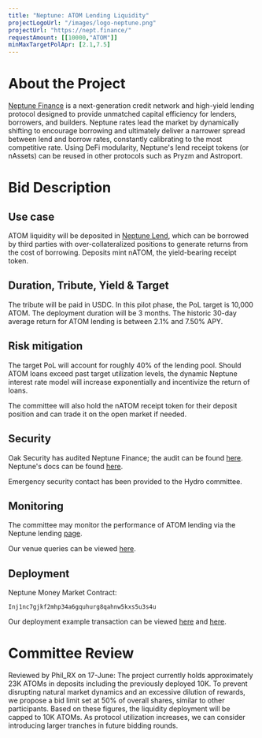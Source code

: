 ```yaml
---
title: "Neptune: ATOM Lending Liquidity"
projectLogoUrl: "/images/logo-neptune.png"
projectUrl: "https://nept.finance/"
requestAmount: [[10000,"ATOM"]]
minMaxTargetPolApr: [2.1,7.5]
---
```


# About the Project

[Neptune Finance](https://nept.finance/) is a next-generation credit network and high-yield lending protocol designed to provide unmatched capital efficiency for lenders, borrowers, and builders.
Neptune rates lead the market by dynamically shifting to encourage borrowing and ultimately deliver a narrower spread between lend and borrow rates, constantly calibrating to the most competitive rate.
Using DeFi modularity, Neptune's lend receipt tokens (or nAssets) can be reused in other protocols such as Pryzm and Astroport.

# Bid Description

## Use case
ATOM liquidity will be deposited in [Neptune Lend](https://app.nept.finance/lend/), which can be borrowed by third parties with over-collateralized positions to generate returns from the cost of borrowing. Deposits mint nATOM, the yield-bearing receipt token.

## Duration, Tribute, Yield & Target
The tribute will be paid in USDC. In this pilot phase, the PoL target is 10,000 ATOM. The deployment duration will be 3 months. The historic 30-day average return for ATOM lending is between 2.1% and 7.50% APY.

## Risk mitigation
The target PoL will account for roughly 40% of the lending pool. Should ATOM loans exceed past target utilization levels, the dynamic Neptune interest rate model will increase exponentially and incentivize the return of loans.

The committee will also hold the nATOM receipt token for their deposit position and can trade it on the open market if needed.

## Security
Oak Security has audited Neptune Finance; the audit can be found [here](https://github.com/oak-security/audit-reports/tree/master/Neptune).
Neptune's docs can be found [here](https://docs.nept.finance/).

Emergency security contact has been provided to the Hydro committee.

## Monitoring
The committee may monitor the performance of ATOM lending via the Neptune lending [page](https://app.nept.finance/asset-details/?denom=ibc%2FC4CFF46FD6DE35CA4CF4CE031E643C8FDC9BA4B99AE598E9B0ED98FE3A2319F9).

Our venue queries can be viewed [here](https://hackmd.io/@jwEKz2IPTTqH3U9DC2aZ3A/BkShOvGc1x).

## Deployment
Neptune Money Market Contract:

`Inj1nc7gjkf2mhp34a6gquhurg8qahnw5kxs5u3s4u`

Our deployment example transaction can be viewed [here](https://explorer.injective.network/transaction/50720C355D377BB175F4CDE7004CBF90453854D0DCDF37C5FEC240A112C84221/) and [here](https://explorer.injective.network/transaction/B0AFFB880DCAA2FAD22A0536D110F1D47D9C27DD26A8D4CEC74DB85615185D82/).

# Committee Review

Reviewed by Phil_RX on 17-June: The project currently holds approximately 23K ATOMs in deposits including the previously deployed 10K. To prevent disrupting natural market dynamics and an excessive dilution of rewards, we propose a bid limit set at 50% of overall shares, similar to other participants. Based on these figures, the liquidity deployment will be capped to 10K ATOMs. As protocol utilization increases, we can consider introducing larger tranches in future bidding rounds.

